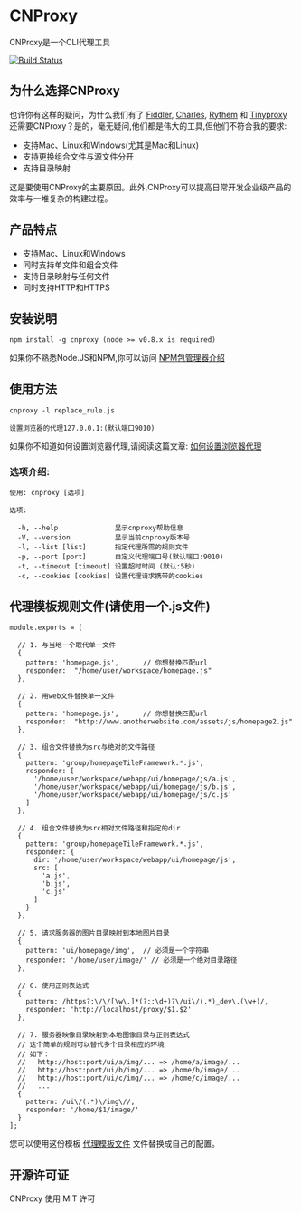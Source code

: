 # CNProxy

CNProxy是一个CLI代理工具

[![Build Status](https://secure.travis-ci.org/user/cnproxy.png)](http://travis-ci.org/user/cnproxy)

## 为什么选择CNProxy

也许你有这样的疑问，为什么我们有了 [Fiddler](http://www.fiddler2.com/fiddler2/), [Charles](http://www.charlesproxy.com/), [Rythem](http://www.alloyteam.com/2012/05/web-front-end-tool-rythem-1/) 和 [Tinyproxy](https://banu.com/tinyproxy/)还需要CNProxy？是的，毫无疑问,他们都是伟大的工具,但他们不符合我的要求:

* 支持Mac、Linux和Windows(尤其是Mac和Linux)
* 支持更换组合文件与源文件分开
* 支持目录映射

这是要使用CNProxy的主要原因。此外,CNProxy可以提高日常开发企业级产品的效率与一堆复杂的构建过程。

## 产品特点

* 支持Mac、Linux和Windows
* 同时支持单文件和组合文件
* 支持目录映射与任何文件
* 同时支持HTTP和HTTPS

## 安装说明

    npm install -g cnproxy (node >= v0.8.x is required)

如果你不熟悉Node.JS和NPM,你可以访问 [NPM包管理器介绍](http://www.runoob.com/nodejs/nodejs-npm.html)

## 使用方法

    cnproxy -l replace_rule.js

    设置浏览器的代理127.0.0.1:(默认端口9010)

如果你不知道如何设置浏览器代理,请阅读这篇文章: [如何设置浏览器代理](http://jingyan.baidu.com/article/fedf0737761a2935ac8977d9.html)


### 选项介绍:

    使用: cnproxy [选项]

    选项:

      -h, --help              显示cnproxy帮助信息
      -V, --version           显示当前cnproxy版本号
      -l, --list [list]       指定代理所需的规则文件
      -p, --port [port]       自定义代理端口号(默认端口:9010)
      -t, --timeout [timeout] 设置超时时间 (默认:5秒)
      -c, --cookies [cookies] 设置代理请求携带的cookies

## 代理模板规则文件(请使用一个.js文件)

    module.exports = [

      // 1. 与当地一个取代单一文件
      {
        pattern: 'homepage.js',      // 你想替换匹配url
        responder:  "/home/user/workspace/homepage.js"
      },

      // 2. 用web文件替换单一文件
      {
        pattern: 'homepage.js',      // 你想替换匹配url
        responder:  "http://www.anotherwebsite.com/assets/js/homepage2.js"
      },

      // 3. 组合文件替换为src与绝对的文件路径
      {
        pattern: 'group/homepageTileFramework.*.js',
        responder: [
          '/home/user/workspace/webapp/ui/homepage/js/a.js',
          '/home/user/workspace/webapp/ui/homepage/js/b.js',
          '/home/user/workspace/webapp/ui/homepage/js/c.js'
        ]
      },

      // 4. 组合文件替换为src相对文件路径和指定的dir
      {
        pattern: 'group/homepageTileFramework.*.js',
        responder: {
          dir: '/home/user/workspace/webapp/ui/homepage/js',
          src: [
            'a.js',
            'b.js',
            'c.js'
          ]
        }
      },

      // 5. 请求服务器的图片目录映射到本地图片目录
      {
        pattern: 'ui/homepage/img',  // 必须是一个字符串
        responder: '/home/user/image/' // 必须是一个绝对目录路径
      },

      // 6. 使用正则表达式
      {
        pattern: /https?:\/\/[\w\.]*(?::\d+)?\/ui\/(.*)_dev\.(\w+)/,
        responder: 'http://localhost/proxy/$1.$2'
      },

      // 7. 服务器映像目录映射到本地图像目录与正则表达式
      // 这个简单的规则可以替代多个目录相应的环境
      // 如下：
      //   http://host:port/ui/a/img/... => /home/a/image/...
      //   http://host:port/ui/b/img/... => /home/b/image/...
      //   http://host:port/ui/c/img/... => /home/c/image/...
      //   ...
      {
        pattern: /ui\/(.*)\/img\//,
        responder: '/home/$1/image/'
      }
    ];

您可以使用这份模板 [代理模板文件](https://github.com/LoadChange/cnproxy/blob/master/replace-rule.sample.js) 文件替换成自己的配置。

## 开源许可证

CNProxy 使用 MIT 许可
